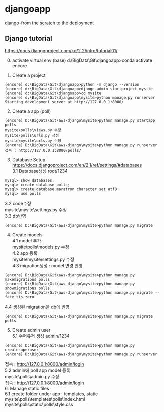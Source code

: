 # djangoapp
django-from the scratch to the deployment  
## Django tutorial
https://docs.djangoproject.com/ko/2.2/intro/tutorial01/

0. activate virtual env
(base) d:\BigData\Git\djangoapp>conda activate encore

1. Create a project
```
(encore) d:\BigData\Git\djangoapp>python -m django --version
(encore) d:\BigData\Git\djangoapp>django-admin startproject mysite
(encore) d:\BigData\Git\djangoapp>cd mysite
(encore) d:\BigData\Git\djangoapp\mysite>python manage.py runserver
Starting development server at http://127.0.0.1:8000/
```
2. Create a app (poll)  
```
(encore) D:\BigData\Git\aws-django\mysite>python manage.py startapp polls
mysite\polls\views.py 수정
mysite\polls\urls.py 생성
mysite\mysite\urls.py 수정
(encore) D:\BigData\Git\aws-django\mysite>python manage.py runserver
접속 : http://127.0.0.1:8000/polls/
```
3. Database Setup  
https://docs.djangoproject.com/en/2.1/ref/settings/#databases  
3.1 Database생성 root/1234  
```
mysql> show databases;
mysql> create database polls;
mysql> create database maratron character set utf8
mysql> use polls
```
3.2 code수정  
mysite\mysite\settings.py 수정  
3.3  db반영  
```
(encore) D:\BigData\Git\aws-django\mysite>python manage.py migrate
```
4. Create models  
4.1 model 추가   
mysite\polls\models.py 수정  
4.2 app 등록  
mysite\mysite\settings.py 수정  
4.3 migration생성 : model 변경 반영  
```
(encore) D:\BigData\Git\aws-django\mysite>python manage.py makemigrations polls
(encore) D:\BigData\Git\aws-django\mysite>python manage.py showmigrations polls
(encore) D:\BigData\Git\aws-django\mysite>python manage.py migrate --fake tts zero
```
4.4 생성된 migration을 db에 반영 
```
(encore) D:\BigData\Git\aws-django\mysite>python manage.py migrate polls
```
5. Create admin user  
5.1 수퍼유저 생성 admin/1234  
```
(encore) D:\BigData\Git\aws-django\mysite>python manage.py createsuperuser 
(encore) D:\BigData\Git\aws-django\mysite>python manage.py runserver
```
접속 : http://127.0.0.1:8000/admin/login  
5.2 admin에 poll app model 등록    
mysite\polls\admin.py 수정  
접속 : http://127.0.0.1:8000/admin/login  
6. Manage static files  
6.1 create folder under app : templates, static    
mysite\polls\templates\polls\index.html    
mysite\polls\static\polls\style.css    
